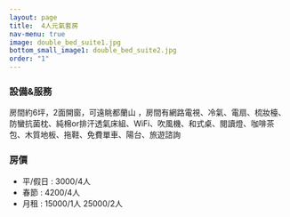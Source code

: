 ```yaml
---
layout: page
title:  4人元氣套房
nav-menu: true
image: double_bed_suite1.jpg
bottom_small_image1: double_bed_suite2.jpg
order: "1"
---
```

### 設備&服務
房間約6坪，2面開窗，可遠眺都蘭山 ，房間有網路電視、冷氣、電扇、梳妝檯、防蠻抗菌枕、純棉or排汗透氣床組、WiFi、吹風機、和式桌、閱讀燈、咖啡茶包、木質地板、拖鞋、免費單車、陽台、旅遊諮詢
###  房價
* 平/假日 : 3000/4人
* 春節 : 4200/4人
* 月租 :
	 15000/1人
	 25000/2人
